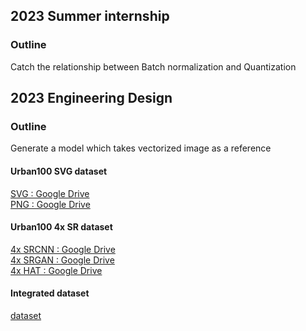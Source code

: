 ## 2023 Summer internship

### Outline
Catch the relationship between Batch normalization and Quantization










## 2023 Engineering Design

### Outline
Generate a model which takes vectorized image as a reference

#### Urban100 SVG dataset
[SVG : Google Drive](https://drive.google.com/file/d/1bYAhB-R8VpaMp6ODoc-duGwBUxIwyNKE/view?usp=share_link)</br>
[PNG : Google Drive](https://drive.google.com/file/d/1L3pvv0x3othq_s9wxuy_nRfjxuWMLc7n/view?usp=share_link)

#### Urban100 4x SR dataset
[4x SRCNN : Google Drive](https://drive.google.com/file/d/1XP3bNE3jv5wxOedKsSGwQC-f9CqIyjfF/view?usp=share_link)<br>
[4x SRGAN : Google Drive](https://drive.google.com/drive/folders/1iaM-c6EgT1FNoJAOKmDrK7YhEhtlKcLx)<br>
[4x HAT : Google Drive](https://drive.google.com/drive/folders/1t2RdesqRVN7L6vCptneNRcpwZAo-Ub3L)

#### Integrated dataset
[dataset](https://drive.google.com/drive/folders/1CjlMkX4Zkdec9XUv8DU1g5s7CtvMpWdv?usp=share_link)
<!--

**Here are some ideas to get you started:**

🙋‍♀️ A short introduction - what is your organization all about?
🌈 Contribution guidelines - how can the community get involved?
👩‍💻 Useful resources - where can the community find your docs? Is there anything else the community should know?
🍿 Fun facts - what does your team eat for breakfast?
🧙 Remember, you can do mighty things with the power of [Markdown](https://docs.github.com/github/writing-on-github/getting-started-with-writing-and-formatting-on-github/basic-writing-and-formatting-syntax)
-->
